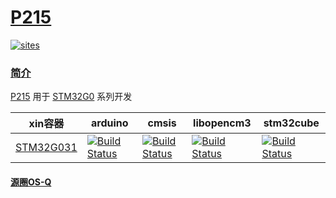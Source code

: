 ﻿# [P215](https://github.com/OS-Q/P215)

[![sites](http://182.61.61.133/link/resources/OSQ.png)](http://www.OS-Q.com)

### [简介](https://github.com/OS-Q/P215/wiki)

[P215](https://github.com/OS-Q/P215) 用于 [STM32G0](https://www.st.com/zh/microcontrollers-microprocessors/stm32g0-series.html) 系列开发


| xin容器 | arduino | cmsis | libopencm3 | stm32cube |
| ------- | ------- | ------ | --------- | --------- |
| [STM32G031](https://docs.soc.xin/STM32G030) | [![Build Status](https://github.com/OS-Q/P215/workflows/arduino/badge.svg)](https://github.com/OS-Q/P215/actions/workflows/arduino.yml) | [![Build Status](https://github.com/OS-Q/P215/workflows/cmsis/badge.svg)](https://github.com/OS-Q/P215/actions/workflows/cmsis.yml) | [![Build Status](https://github.com/OS-Q/P215/workflows/libopencm3/badge.svg)](https://github.com/OS-Q/P215/actions/workflows/libopencm3.yml) | [![Build Status](https://github.com/OS-Q/P215/workflows/stm32cube/badge.svg)](https://github.com/OS-Q/P215/actions/workflows/stm32cube.yml) |

#### [源圈OS-Q](http://www.OS-Q.com)
